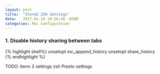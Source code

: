 ```yaml
---
layout: post
title:  "Iterm2 ZSH Settings"
date:   2017-01-16 10:26:48 -0500
categories: Mac Configuration
---
```

### 1. Disable history sharing between tabs
{% highlight shell%}
unsetopt inc_append_history
unsetopt share_history
{% endhighlight %}

TODO:
iterm 2 settings
zsh Prezto settings

